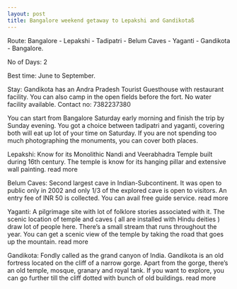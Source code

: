```yaml
---
layout: post
title: Bangalore weekend getaway to Lepakshi and Gandikotaß
---
```


Route: Bangalore - Lepakshi - Tadipatri - Belum Caves - Yaganti - Gandikota - Bangalore.

No of Days: 2

Best time: June to September.

Stay: Gandikota has an Andra Pradesh Tourist Guesthouse with restaurant facility. You can also camp in the open fields before the fort. No water facility available. Contact no: 7382237380


You can start from Bangalore Saturday early morning and finish the trip by Sunday evening. You got a choice between tadipatri and yaganti, covering both will eat up lot of your time on Saturday. If you are not spending too much photographing the monuments, you can cover both places.

Lepakshi: Know for its Monolithic Nandi and Veerabhadra Temple built during 16th century. The temple is know for its hanging pillar and extensive wall painting. read more




Belum Caves: Second largest cave in Indian-Subcontinent. It was open to public only in 2002 and only 1/3 of the explored cave is open to visitors. An entry fee of INR 50 is collected. You can avail free guide service. read more




Yaganti: A pilgrimage site with lot of folklore stories associated with it. The scenic location of temple and caves ( all are installed with Hindu deities ) draw lot of people here. There’s a small stream that runs throughout the year. You can get a scenic view of the temple by taking the road that goes up the mountain. read more




Gandikota: Fondly called as the grand canyon of India. Gandikota is an old fortress located on the cliff of a narrow gorge. Apart from the gorge, there’s an old temple, mosque, granary and royal tank. If you want to explore, you can go further till the cliff dotted with bunch of old buildings. read more
